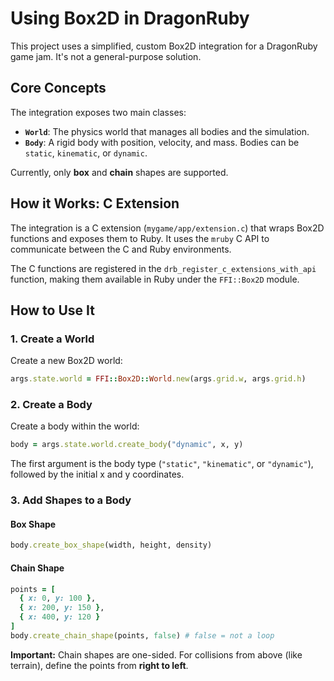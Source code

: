 # Using Box2D in DragonRuby

This project uses a simplified, custom Box2D integration for a DragonRuby game jam. It's not a general-purpose solution.

## Core Concepts

The integration exposes two main classes:

*   **`World`**: The physics world that manages all bodies and the simulation.
*   **`Body`**: A rigid body with position, velocity, and mass. Bodies can be `static`, `kinematic`, or `dynamic`.

Currently, only **box** and **chain** shapes are supported.

## How it Works: C Extension

The integration is a C extension (`mygame/app/extension.c`) that wraps Box2D functions and exposes them to Ruby. It uses the `mruby` C API to communicate between the C and Ruby environments.

The C functions are registered in the `drb_register_c_extensions_with_api` function, making them available in Ruby under the `FFI::Box2D` module.

## How to Use It

### 1. Create a World

Create a new Box2D world:

```ruby
args.state.world = FFI::Box2D::World.new(args.grid.w, args.grid.h)
```

### 2. Create a Body

Create a body within the world:

```ruby
body = args.state.world.create_body("dynamic", x, y)
```

The first argument is the body type (`"static"`, `"kinematic"`, or `"dynamic"`), followed by the initial x and y coordinates.

### 3. Add Shapes to a Body

#### Box Shape

```ruby
body.create_box_shape(width, height, density)
```

#### Chain Shape

```ruby
points = [
  { x: 0, y: 100 },
  { x: 200, y: 150 },
  { x: 400, y: 120 }
]
body.create_chain_shape(points, false) # false = not a loop
```

**Important:** Chain shapes are one-sided. For collisions from above (like terrain), define the points from **right to left**.